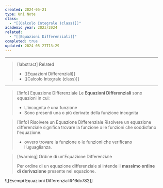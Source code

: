 ```yaml
---
created: 2024-05-21
type: Uni Note
class:
  - "[[Calcolo Integrale (class)]]"
academic year: 2023/2024
related:
  - "[[Equazioni Differenziali]]"
completed: true
updated: 2024-05-27T13:29
---
```

---

>[!abstract] Related
>- [[Equazioni Differenziali]]
>- [[Calcolo Integrale (class)]]

---

>[!info] Equazione Differenziale
>Le **Equazioni Differenziali** sono equazioni in cui:
>- L'incognita è una funzione
>- Sono presenti una o più derivate della funzione incognita

>[!info] Risolvere un Equazione Differenziale
>Risolvere un equazione differenziale significa trovare la funzione o le funzioni che soddisfano l'equazione.
>- ovvero trovare la funzione o le funzioni che verificano l’uguaglianza.

>[!warning] Ordine di un'Equazione Differenziale
>
>Per ordine di un equazione differenziale si intende il **massimo ordine di derivazione** presente nel equazione.

![[Esempi Equazioni Differenziali#^6dc782]]


